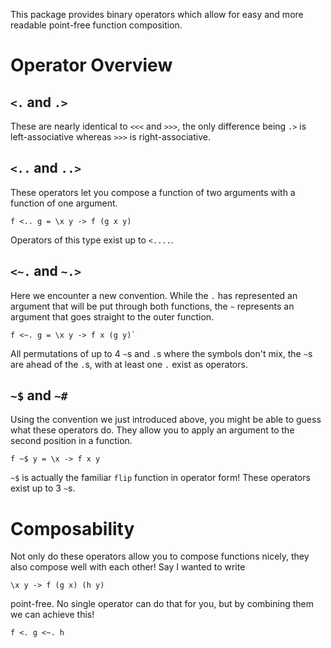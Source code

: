 This package provides binary operators which allow for easy and more readable point-free function composition.

# Operator Overview

## `<.` and `.>`

These are nearly identical to `<<<` and `>>>`, the only difference being `.>` is left-associative whereas `>>>` is right-associative.

## `<..` and `..>`

These operators let you compose a function of two arguments with a function of one argument.
```
f <.. g = \x y -> f (g x y)
```
Operators of this type exist up to `<....`.

## `<~.` and `~.>`

Here we encounter a new convention. While the `.` has represented an argument that will be put through both functions, the `~` represents an argument that goes straight to the outer function.
```
f <~. g = \x y -> f x (g y)`
```
All permutations of up to 4 `~`s and `.`s where the symbols don't mix, the `~`s are ahead of the `.`s, with at least one `.`  exist as operators.

## `~$` and `~#`

Using the convention we just introduced above, you might be able to guess what these operators do. They allow you to apply an argument to the second position in a function.
```
f ~$ y = \x -> f x y
```
`~$` is actually the familiar `flip` function in operator form! These operators exist up to 3 `~`s.

# Composability

Not only do these operators allow you to compose functions nicely, they also compose well with each other! Say I wanted to write
```
\x y -> f (g x) (h y)
```
point-free. No single operator can do that for you, but by combining them we can achieve this!
```
f <. g <~. h
```

